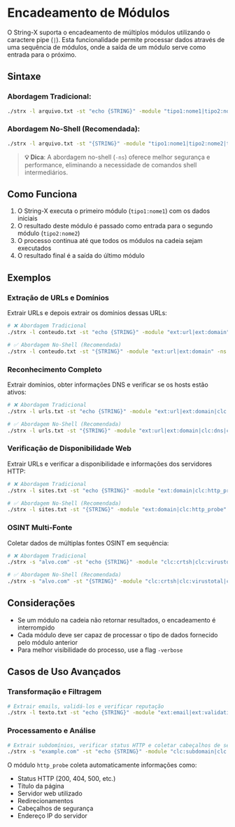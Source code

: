 # Encadeamento de Módulos

O String-X suporta o encadeamento de múltiplos módulos utilizando o caractere pipe (`|`). Esta funcionalidade permite processar dados através de uma sequência de módulos, onde a saída de um módulo serve como entrada para o próximo.

## Sintaxe

### Abordagem Tradicional:
```bash
./strx -l arquivo.txt -st "echo {STRING}" -module "tipo1:nome1|tipo2:nome2|tipo3:nome3" -pm
```

### Abordagem No-Shell (Recomendada):
```bash
./strx -l arquivo.txt -st "{STRING}" -module "tipo1:nome1|tipo2:nome2|tipo3:nome3" -ns -pm
```

> **💡 Dica**: A abordagem no-shell (`-ns`) oferece melhor segurança e performance, eliminando a necessidade de comandos shell intermediários.

## Como Funciona

1. O String-X executa o primeiro módulo (`tipo1:nome1`) com os dados iniciais
2. O resultado deste módulo é passado como entrada para o segundo módulo (`tipo2:nome2`)
3. O processo continua até que todos os módulos na cadeia sejam executados
4. O resultado final é a saída do último módulo

## Exemplos

### Extração de URLs e Domínios

Extrair URLs e depois extrair os domínios dessas URLs:

```bash
# ❌ Abordagem Tradicional
./strx -l conteudo.txt -st "echo {STRING}" -module "ext:url|ext:domain" -pm

# ✅ Abordagem No-Shell (Recomendada)
./strx -l conteudo.txt -st "{STRING}" -module "ext:url|ext:domain" -ns -pm
```

### Reconhecimento Completo

Extrair domínios, obter informações DNS e verificar se os hosts estão ativos:

```bash
# ❌ Abordagem Tradicional
./strx -l urls.txt -st "echo {STRING}" -module "ext:url|ext:domain|clc:dns|clc:http_probe" -pm

# ✅ Abordagem No-Shell (Recomendada)
./strx -l urls.txt -st "{STRING}" -module "ext:url|ext:domain|clc:dns|clc:http_probe" -ns -pm
```

### Verificação de Disponibilidade Web

Extrair URLs e verificar a disponibilidade e informações dos servidores HTTP:

```bash
# ❌ Abordagem Tradicional
./strx -l sites.txt -st "echo {STRING}" -module "ext:domain|clc:http_probe" -pm

# ✅ Abordagem No-Shell (Recomendada)
./strx -l sites.txt -st "{STRING}" -module "ext:domain|clc:http_probe" -ns -pm
```

### OSINT Multi-Fonte

Coletar dados de múltiplas fontes OSINT em sequência:

```bash
# ❌ Abordagem Tradicional
./strx -s "alvo.com" -st "echo {STRING}" -module "clc:crtsh|clc:virustotal|clc:subdomain" -pm

# ✅ Abordagem No-Shell (Recomendada)
./strx -s "alvo.com" -st "{STRING}" -module "clc:crtsh|clc:virustotal|clc:subdomain" -ns -pm
```

## Considerações

- Se um módulo na cadeia não retornar resultados, o encadeamento é interrompido
- Cada módulo deve ser capaz de processar o tipo de dados fornecido pelo módulo anterior
- Para melhor visibilidade do processo, use a flag `-verbose`

## Casos de Uso Avançados

### Transformação e Filtragem

```bash
# Extrair emails, validá-los e verificar reputação
./strx -l texto.txt -st "echo {STRING}" -module "ext:email|ext:validation|clc:reputation" -pm
```

### Processamento e Análise

```bash
# Extrair subdomínios, verificar status HTTP e coletar cabeçalhos de segurança
./strx -s "example.com" -st "echo {STRING}" -module "clc:subdomain|clc:http_probe" -pm
```

O módulo `http_probe` coleta automaticamente informações como:

- Status HTTP (200, 404, 500, etc.)
- Título da página
- Servidor web utilizado
- Redirecionamentos
- Cabeçalhos de segurança
- Endereço IP do servidor
